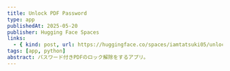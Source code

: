 ```yaml
---
title: Unlock PDF Password
type: app
publishedAt: 2025-05-20
publisher: Hugging Face Spaces
links:
  - { kind: post, url: https://huggingface.co/spaces/iamtatsuki05/unlock_pdf_password }
tags: [app, python]
abstract: パスワード付きPDFのロック解除をするアプリ。
---
```

